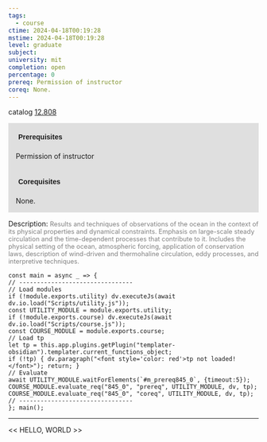 ```yaml
---
tags:
  - course
ctime: 2024-04-18T00:19:28
mstime: 2024-04-18T00:19:28
level: graduate
subject: 
university: mit
completion: open
percentage: 0
prereq: Permission of instructor
coreq: None.
---
```


catalog [12.808](http://student.mit.edu/catalog/m12c.html#12.808)

<span style="display: block; padding: 15px; background-color: rgb(100, 100, 100, 0.2);"><font id="m_prereq845_0" style="display: block; font-family: Arial, sans-serif; font-weight: bold; padding: 5px">Prerequisites</font><br><span id="prereq845_0">Permission of instructor</span></span>
<span style="display: block; padding: 15px; background-color: rgb(100, 100, 100, 0.2);"><font id="m_coreq845_0" style="display: block; font-family: Arial, sans-serif; font-weight: bold; padding: 5px">Corequisites</font><br><span id="coreq845_0">None.</span></span>

<font style="">Description:</font>
<font style="color: grey; font-size: 0.8rem;">Results and techniques of observations of the ocean in the context of its physical properties and dynamical constraints. Emphasis on large-scale steady circulation and the time-dependent processes that contribute to it. Includes the physical setting of the ocean, atmospheric forcing, application of conservation laws, description of wind-driven and thermohaline circulation, eddy processes, and interpretive techniques.</font>

```dataviewjs
const main = async _ => {
// --------------------------------
// Load modules
if (!module.exports.utility) dv.executeJs(await dv.io.load("Scripts/utility.js"));
const UTILITY_MODULE = module.exports.utility;
if (!module.exports.course) dv.executeJs(await dv.io.load("Scripts/course.js"));
const COURSE_MODULE = module.exports.course;
// Load tp
let tp = this.app.plugins.getPlugin("templater-obsidian").templater.current_functions_object;
if (!tp) { dv.paragraph("<font style='color: red'>tp not loaded!</font>"); return; }
// Evaluate
await UTILITY_MODULE.waitForElements(`#m_prereq845_0`, {timeout:5});
COURSE_MODULE.evaluate_req("845_0", "prereq", UTILITY_MODULE, dv, tp);
COURSE_MODULE.evaluate_req("845_0", "coreq", UTILITY_MODULE, dv, tp);
// --------------------------------
}; main();
```

---

<< HELLO, WORLD >>
